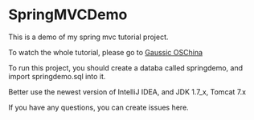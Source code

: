 # SpringMVCDemo
This is a demo of my spring mvc tutorial project.

To watch the whole tutorial, please go to [Gaussic OSChina](http://my.oschina.net/gaussik/blog/385697)

To run this project, you should create a databa called springdemo, and import springdemo.sql into it.

Better use the newest version of IntelliJ IDEA, and JDK 1.7_x, Tomcat 7.x

If you have any questions, you can create issues here.

